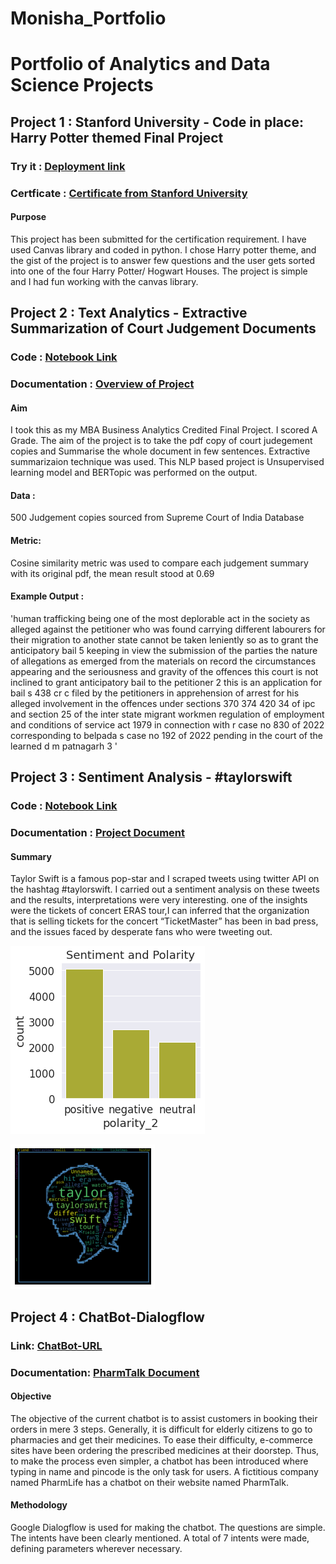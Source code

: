# Monisha_Portfolio
# Portfolio of Analytics and Data Science Projects
## Project 1 : Stanford University - Code in place: Harry Potter themed Final Project
### Try it : [Deployment link](https://codeinplace.stanford.edu/cip3/share/H9JqXbU5PWO7UpBSw1vw)
### Certficate : [Certificate from Stanford University](https://codeinplace.stanford.edu/cip3/certificate/9ultll)
#### Purpose
This project has been submitted for the certification requirement. I have used Canvas library and coded in python. I chose Harry potter theme, and the gist of the project is to answer few questions and the user gets sorted into one of the four Harry Potter/ Hogwart Houses. The project is simple and I had fun working with the canvas library. 


## Project 2 : Text Analytics - Extractive Summarization of Court Judgement Documents
### Code : [Notebook Link](https://github.com/Monisha5621/Data-Science-Portfolio/blob/main/MBA_Final_Project_Text_Analytics.ipynb)
### Documentation : [Overview of Project](https://docs.google.com/presentation/d/1OjXnAGMLrZRxGgNqb6zGu5EgGOrIKjq_hXQrmcgXaZI/edit?usp=sharing)
#### Aim 
I took this as my MBA Business Analytics Credited Final Project. I scored A Grade. The aim of the project is to take the pdf copy of court judegement copies and Summarise the whole document in few sentences. Extractive summarizaion technique was used. This NLP based project is Unsupervised learning model and BERTopic was performed on the output. 
#### Data : 
500 Judgement copies sourced from Supreme Court of India Database
#### Metric:
Cosine similarity metric was used to compare each judgement summary with its original pdf, the mean result stood at 0.69
#### Example Output : 
'human trafficking being one of the most deplorable act in the society as alleged against the petitioner who was found carrying different labourers for their migration to another state cannot be taken leniently so as to grant the anticipatory bail 5 keeping in view the submission of the parties the nature of allegations as emerged from the materials on record the circumstances appearing and the seriousness and gravity of the offences this court is not inclined to grant anticipatory bail to the petitioner 2 this is an application for bail s 438 cr c filed by the petitioners in apprehension of arrest for his alleged involvement in the offences under sections 370 374 420 34 of ipc and section 25 of the inter state migrant workmen regulation of employment and conditions of service act 1979 in connection with r case no 830 of 2022 corresponding to belpada s case no 192 of 2022 pending in the court of the learned d m patnagarh 3 '

## Project 3 : Sentiment Analysis - #taylorswift
### Code : [Notebook Link](https://github.com/Monisha5621/Data-Science-Portfolio/blob/main/Sentiment_Analysis_taylorswift.ipynb)
### Documentation : [Project Document](https://docs.google.com/document/d/1Qdlo-OUdgd1B6nbmZAd4qO1wh92CEjmr9H9z0mjenyw/edit?usp=sharing)
#### Summary
Taylor Swift is a famous pop-star and I scraped tweets using twitter API on the hashtag #taylorswift. I carried out a sentiment analysis on these tweets and the results, interpretations were very interesting. one of the insights were the tickets of concert ERAS tour,I can inferred that the organization that is selling tickets for the concert “TicketMaster” has been in bad press, and the issues faced by desperate fans who were tweeting out.

![](https://github.com/Monisha5621/Monisha_Portfolio/blob/main/images/1.png) 

![](https://github.com/Monisha5621/Monisha_Portfolio/blob/main/images/2.png)

## Project 4 : ChatBot-Dialogflow
### Link: [ChatBot-URL](https://bot.dialogflow.com/71796935-8687-4cfc-a773-38376df5f54a)
### Documentation: [PharmTalk Document](https://docs.google.com/document/d/1g2iylnzHtvkuOqmqD1ualHpaCBeAjBUr7-XHX8N5szY/edit)
#### Objective 
The objective of the current chatbot is to assist customers in booking their orders in mere 3 steps. 
Generally, it is difficult for elderly citizens to go to pharmacies and get their medicines. 
To ease their difficulty, e-commerce sites have been ordering the prescribed medicines at their doorstep. 
Thus, to make the process even simpler, a chatbot has been introduced where typing in name and pincode is the only task for users. 
A fictitious company named PharmLife has a chatbot on their website named PharmTalk. 
#### Methodology 
Google Dialogflow is used for making the chatbot.
The questions are simple.
The intents have been clearly mentioned.
A total of 7 intents were made, defining parameters wherever necessary.






